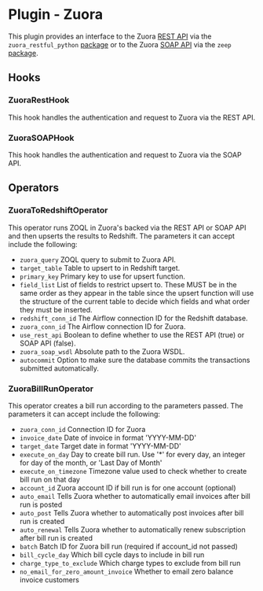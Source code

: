 # Plugin - Zuora

This plugin provides an interface to the Zuora [REST API](https://www.zuora.com/developer/api-reference/) via the `zuora_restful_python` [package](https://github.com/bolaurent/zuora_restful_python) or to the Zuora [SOAP API](https://knowledgecenter.zuora.com/DC_Developers/G_SOAP_API) via the `zeep` [package](https://python-zeep.readthedocs.io/en/master/).

## Hooks
### ZuoraRestHook
This hook handles the authentication and request to Zuora via the REST API.

### ZuoraSOAPHook
This hook handles the authentication and request to Zuora via the SOAP API.

## Operators
### ZuoraToRedshiftOperator
This operator runs ZOQL in Zuora's backed via the REST API or SOAP API and then upserts the results to Redshift. The parameters it can accept include the following:

- `zuora_query`   		ZOQL query to submit to Zuora API.
- `target_table`        Table to upsert to in Redshift target.
- `primary_key`     	Primary key to use for upsert function.
- `field_list`        	List of fields to restrict upsert to. These MUST be in the same order as they appear in the table since the upsert function will
						use the structure of the current table to decide which fields and what order they must be inserted.
- `redshift_conn_id`	The Airflow connection ID for the Redshift database.
- `zuora_conn_id`       The Airflow connection ID for Zuora.
- `use_rest_api`  		Boolean to define whether to use the REST API (true) or SOAP API (false).
- `zuora_soap_wsdl`     Absolute path to the Zuora WSDL.
- `autocommit`     		Option to make sure the database commits the transactions submitted automatically.

### ZuoraBillRunOperator
This operator creates a bill run according to the parameters passed. The parameters it can accept include the following:
- `zuora_conn_id`						Connection ID for Zuora
- `invoice_date`						Date of invoice in format 'YYYY-MM-DD'
- `target_date`							Target date in format 'YYYY-MM-DD'
- `execute_on_day`						Day to create bill run. Use '*' for every day, an integer for day of the month, or 'Last Day of Month'
- `execute_on_timezone`					Timezone value used to check whether to create bill run on that day
- `account_id`							Zuora account ID if bill run is for one account (optional)
- `auto_email`							Tells Zuora whether to automatically email invoices after bill run is posted
- `auto_post`							Tells Zuora whether to automatically post invoices after bill run is created
- `auto_renewal`						Tells Zuora whether to automatically renew subscription after bill run is created
- `batch`								Batch ID for Zuora bill run (required if account_id not passed)
- `bill_cycle_day`						Which bill cycle days to include in bill run
- `charge_type_to_exclude`				Which charge types to exclude from bill run
- `no_email_for_zero_amount_invoice`	Whether to email zero balance invoice customers